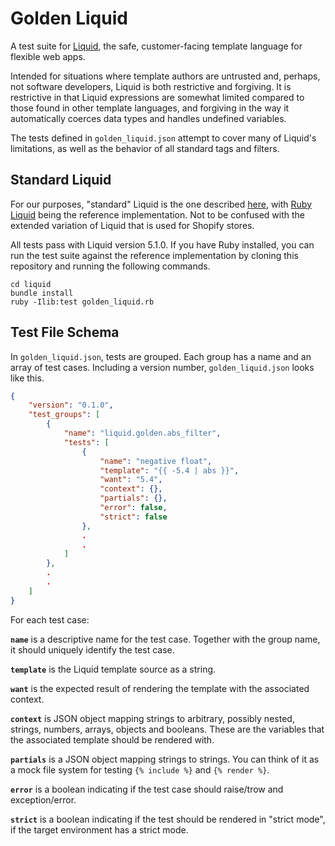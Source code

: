 # Golden Liquid

A test suite for [Liquid](https://shopify.github.io/liquid/), the safe, customer-facing
template language for flexible web apps.

Intended for situations where template authors are untrusted and, perhaps, not software
developers, Liquid is both restrictive and forgiving. It is restrictive in that Liquid
expressions are somewhat limited compared to those found in other template languages,
and forgiving in the way it automatically coerces data types and handles undefined
variables.

The tests defined in `golden_liquid.json` attempt to cover many of Liquid's limitations,
as well as the behavior of all standard tags and filters.

## Standard Liquid

For our purposes, "standard" Liquid is the one described [here](https://shopify.github.io/liquid/),
with [Ruby Liquid](https://github.com/Shopify/liquid) being the reference implementation.
Not to be confused with the extended variation of Liquid that is used for Shopify stores.

All tests pass with Liquid version 5.1.0. If you have Ruby installed, you can run the
test suite against the reference implementation by cloning this repository and running
the following commands.

```
cd liquid
bundle install
ruby -Ilib:test golden_liquid.rb
```

## Test File Schema

In `golden_liquid.json`, tests are grouped. Each group has a name and an array of test
cases. Including a version number, `golden_liquid.json` looks like this.

```json
{
    "version": "0.1.0",
    "test_groups": [
        {
            "name": "liquid.golden.abs_filter",
            "tests": [
                {
                    "name": "negative float",
                    "template": "{{ -5.4 | abs }}",
                    "want": "5.4",
                    "context": {},
                    "partials": {},
                    "error": false,
                    "strict": false
                },
                .
                .
            ]
        },
        .
        .
    ]
}
```

For each test case:

**`name`** is a descriptive name for the test case. Together with the group name, it
should uniquely identify the test case.

**`template`** is the Liquid template source as a string.

**`want`** is the expected result of rendering the template with the associated
context.

**`context`** is JSON object mapping strings to arbitrary, possibly nested, strings,
numbers, arrays, objects and booleans. These are the variables that the associated
template should be rendered with.

**`partials`** is a JSON object mapping strings to strings. You can think of it as a
mock file system for testing `{% include %}` and `{% render %}`.

**`error`** is a boolean indicating if the test case should raise/trow and
exception/error.

**`strict`** is a boolean indicating if the test should be rendered in "strict mode",
if the target environment has a strict mode.
